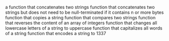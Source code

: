 a function that concatenates two strings
function that concatenates two strings but does not need to be null-terminated if it contains n or more bytes
function that copies a string
function that compares two strings
function that reverses the content of an array of integers
function that changes all lowercase letters of a string to uppercase
function that capitalizes all words of a string
function that encodes a string to 1337

